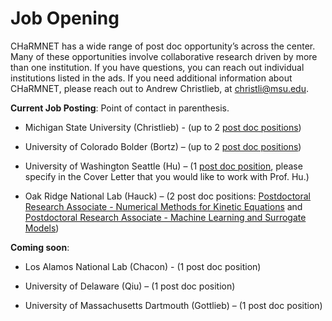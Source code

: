 # Job Opening 

CHaRMNET has a wide range of post doc opportunity’s across the center.  Many of these opportunities involve collaborative research driven by more than one institution.  If you have questions, you can reach out individual institutions listed in the ads.  If you need additional information about CHaRMNET, please reach out to Andrew Christlieb, at christli@msu.edu.

**Current Job Posting**:  Point of contact in parenthesis.

- Michigan State University (Christlieb) -  (up to 2 [post doc positions](https://careers.msu.edu/en-us/job/512952/research-associatefixed-term))

- University of Colorado Bolder (Bortz)  – (up to 2 [post doc positions](https://jobs.colorado.edu/jobs/JobDetail/PostDoctoral-Research-Associate/44188))

- University of Washington Seattle (Hu) – (1 [post doc position](https://www.mathjobs.org/jobs/list/20601), please specify in the Cover Letter that you would like to work with Prof. Hu.)

- Oak Ridge National Lab (Hauck) – (2 post doc positions: [Postdoctoral Research Associate - Numerical Methods for Kinetic Equations](https://jobs.ornl.gov/job/oak-Ridge-Postdoctoral-Research-Associate-Numerical-Methods-for-Kinetic-Equations-TN-37830/1225088800/) and [Postdoctoral Research Associate - Machine Learning and Surrogate Models](https://jobs.ornl.gov/job/Oak-Ridge-Postdoctoral-Research-Associate-Machine-Learning-and-Surrogate-Models-TN-37830/1225089600/))


**Coming soon**:

- Los Alamos National Lab (Chacon)  - (1 post doc position)

- University of Delaware (Qiu) – (1 post doc position)

- University of Massachusetts Dartmouth (Gottlieb) – (1 post doc position)




<script type="text/x-mathjax-config">MathJax.Hub.Config({TeX: {equationNumbers: {autoNumber: "all"}}, tex2jax: {inlineMath: [['$','$']]}});</script>
<script type="text/javascript" src="https://cdnjs.cloudflare.com/ajax/libs/mathjax/2.7.2/MathJax.js?config=TeX-AMS_HTML"></script>
